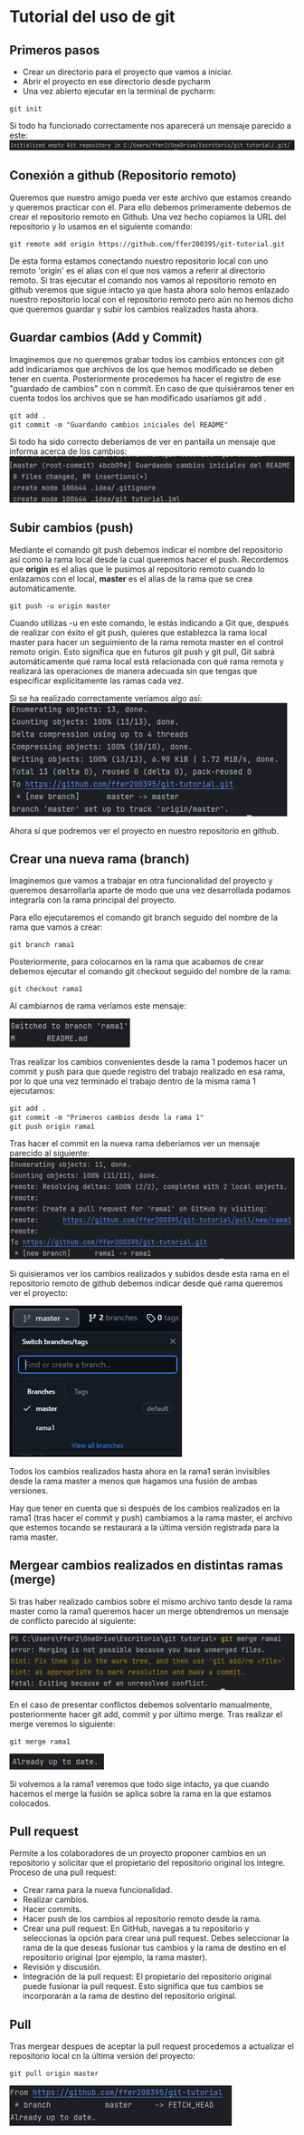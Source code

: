 # Tutorial del uso de git

## Primeros pasos
- Crear un directorio para el proyecto que vamos a iniciar.
- Abrir el proyecto en ese directorio desde pycharm
- Una vez abierto ejecutar en la terminal de pycharm:
```
git init
```
Si todo ha funcionado correctamente nos aparecerá un mensaje parecido a este:
![Imagen git init](pics/git_init.png)

## Conexión a github (Repositorio remoto)
Queremos que nuestro amigo pueda ver este archivo que estamos creando y queremos practicar con él.
Para ello debemos primeramente debemos de crear el repositorio remoto en Github. Una vez hecho copiamos la URL del repositorio y lo usamos en el siguiente comando:
```
git remote add origin https://github.com/ffer200395/git-tutorial.git
```
De esta forma estamos conectando nuestro repositorio local con uno remoto 'origin' es el alias con el que nos vamos a referir al directorio remoto.
Si tras ejecutar el comando nos vamos al repositorio remoto en github veremos que sigue intacto ya que hasta ahora solo hemos enlazado nuestro repositorio local con el repositorio remoto pero aún no hemos dicho que queremos guardar y subir los cambios realizados hasta ahora.

## Guardar cambios (Add y Commit)
Imaginemos que no queremos grabar todos los cambios entonces con git add indicaríamos que archivos de los que hemos modificado se deben tener en cuenta.
Posteriormente procedemos ha hacer el registro de ese "guardado de cambios" con n commit. En caso de que quisiéramos tener en cuenta todos los archivos que se han modificado usaríamos git add .

```
git add .
git commit -m "Guardando cambios iniciales del README"
```
Si todo ha sido correcto deberíamos de ver en pantalla un mensaje que informa acerca de los cambios:
![Imagen primer commit](pics/commit1.png)

## Subir cambios (push)
Mediante el comando git push debemos indicar el nombre del repositorio así como la rama local desde la cual queremos hacer el push.
Recordemos que **origin** es el alias que le pusimos al repositorio remoto cuando lo enlazamos con el local, **master** es el alias de la rama que se crea automáticamente.
```
git push -u origin master
```
Cuando utilizas -u en este comando, le estás indicando a Git que, después de realizar con éxito 
el git push, quieres que establezca la rama local master para hacer un seguimiento de la rama
remota master en el control remoto origin. Esto significa que en futuros git push y git pull, 
Git sabrá automáticamente qué rama local está relacionada con qué rama remota y realizará las 
operaciones de manera adecuada sin que tengas que especificar explícitamente las ramas cada vez.

Si se ha realizado correctamente veríamos algo así:
![Imagen primer puch](pics/push.png)

Ahora sí que podremos ver el proyecto en nuestro repositorio en github.

## Crear una nueva rama (branch)
Imaginemos que vamos a trabajar en otra funcionalidad del proyecto y queremos desarrollarla aparte de modo que una vez desarrollada podamos integrarla con la rama principal del proyecto.

Para ello ejecutaremos el comando git branch seguido del nombre de la rama que vamos a crear:
```
git branch rama1
```
Posteriormente, para colocarnos en la rama que acabamos de crear debemos ejecutar el comando git checkout seguido del nombre de la rama:
```
git checkout rama1
```
Al cambiarnos de rama veríamos este mensaje:

![Imagen primer checkout](pics/checkout.png)

Tras realizar los cambios convenientes desde la rama 1 podemos hacer un commit y push para que quede registro del trabajo realizado en esa rama, por lo que una vez terminado el trabajo dentro de la misma rama 1 ejecutamos:
```
git add .
git commit -m "Primeros cambios desde la rama 1"
git push origin rama1
```
Tras hacer el commit en la nueva rama deberíamos ver un mensaje parecido al siguiente:
![Imagen segundo commit](pics/commit2.png)

Si quisieramos ver los cambios realizados y subidos desde esta rama en el repositorio remoto de github debemos indicar desde qué rama queremos ver el proyecto:

![Imagen rama](pics/branch.png)

Todos los cambios realizados hasta ahora en la rama1 serán invisibles desde la rama master a menos que hagamos una fusión de ambas versiones.

Hay que tener en cuenta que si después de los cambios realizados en la rama1 (tras hacer el commit y push) cambiamos a la rama master, el archivo que estemos tocando se restaurará a la última versión registrada para la rama master.

## Mergear cambios realizados en distintas ramas (merge)

Si tras haber realizado cambios sobre el mismo archivo tanto desde la rama master como la rama1 queremos hacer un merge obtendremos un mensaje de conflicto parecido al siguiente:

![Imagen conflicto](pics/conflict.png)

En el caso de presentar conflictos debemos solventarlo manualmente, posteriormente hacer git add, commit y por último merge. Tras realizar el merge veremos lo siguiente:

```
git merge rama1
```
![Imagen merge](pics/merge.png)

Si volvemos a la rama1 veremos que todo sige intacto, ya que cuando hacemos el merge la fusión se aplica sobre la rama en la que estamos colocados.

## Pull request

Permite a los colaboradores de un proyecto proponer cambios en un repositorio y solicitar que el propietario del repositorio original los integre. Proceso de una pull request:

- Crear rama para la nueva funcionalidad.
- Realizar cambios.
- Hacer commits.
- Hacer push de los cambios al repositorio remoto desde la rama.
- Crear una pull request: En GitHub, navegas a tu repositorio y seleccionas la opción para crear una pull request. Debes seleccionar la rama de la que deseas fusionar tus cambios y la rama de destino en el repositorio original (por ejemplo, la rama master).
- Revisión y discusión.
- Integración de la pull request: El propietario del repositorio original puede fusionar la pull request. Esto significa que tus cambios se incorporarán a la rama de destino del repositorio original.

## Pull

Tras mergear despues de aceptar la pull request procedemos a actualizar el repositorio local cn la última versión del proyecto:

```
git pull origin master
```

![Imagen pull](pics/pull.png)